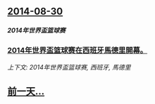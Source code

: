 ## [2014-08-30](/news/2014/08/30/index.md)

##### 2014年世界盃篮球赛
### [2014年世界盃篮球赛在西班牙馬德里開幕。 ](/news/2014/08/30/2014年世界盃篮球赛在西班牙馬德里開幕.md)
_上下文: 2014年世界盃篮球赛, 西班牙, 馬德里_

## [前一天...](/news/2014/08/29/index.md)

